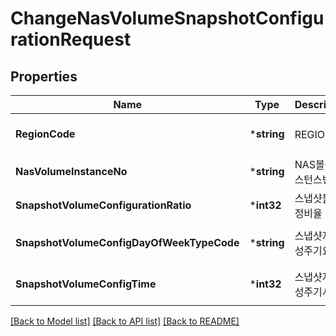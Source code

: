 # ChangeNasVolumeSnapshotConfigurationRequest

## Properties
Name | Type | Description | Notes
------------ | ------------- | ------------- | -------------
**RegionCode** | ***string** | REGION코드 | [optional] [default to null]
**NasVolumeInstanceNo** | ***string** | NAS볼륨인스턴스번호 | [default to null]
**SnapshotVolumeConfigurationRatio** | ***int32** | 스냅샷볼륨설정비율 | [default to null]
**SnapshotVolumeConfigDayOfWeekTypeCode** | ***string** | 스냅샷자동생성주기요일 | [optional] [default to null]
**SnapshotVolumeConfigTime** | ***int32** | 스냅샷자동생성주기시각 | [optional] [default to null]

[[Back to Model list]](../README.md#documentation-for-models) [[Back to API list]](../README.md#documentation-for-api-endpoints) [[Back to README]](../README.md)


